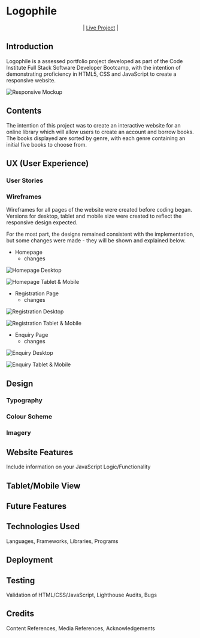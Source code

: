 # Logophile

<p align="center">
| <a href="https://prajaktasarnaik.github.io/Logophile-Repository/" target="_blank">Live Project</a> |
</p>


## Introduction
Logophile is a assessed portfolio project developed as part of the Code Institute Full Stack Software Developer Bootcamp, with the intention of demonstrating proficiency in HTML5, CSS and JavaScript to create a responsive website.

![Responsive Mockup]()


## Contents
The intention of this project was to create an interactive website for an online library which will allow users to create an account and borrow books. The books displayed are sorted by genre, with each genre containing an initial five books to choose from.


## UX (User Experience)

### User Stories


### Wireframes
Wireframes for all pages of the website were created before coding began. Versions for desktop, tablet and mobile size were created to reflect the responsive design expected. 

For the most part, the designs remained consistent with the implementation, but some changes were made - they will be shown and explained below.

- Homepage
  - changes

![Homepage Desktop]()

![Homepage Tablet & Mobile]()

- Registration Page
  - changes

![Registration Desktop]()

![Registration Tablet & Mobile]()

- Enquiry Page
  - changes
  
![Enquiry Desktop]()

![Enquiry Tablet & Mobile]()


## Design

### Typography
### Colour Scheme
### Imagery


## Website Features
Include information on your JavaScript Logic/Functionality


## Tablet/Mobile View



## Future Features



## Technologies Used
Languages, Frameworks, Libraries, Programs

## Deployment

## Testing
Validation of HTML/CSS/JavaScript, Lighthouse Audits, Bugs

## Credits
Content References, Media References, Acknowledgements
